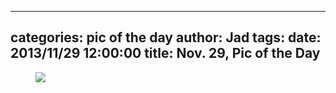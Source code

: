 
---
categories: pic of the day
author: Jad
tags: 
date: 2013/11/29 12:00:00
title: Nov. 29, Pic of the Day 
---

<figure>
<img src="/img/2013/11/29/img_5659_medium.jpg" />
<figcaption></figcaption>
</figure>
